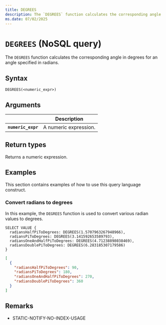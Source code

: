 ```yaml
---
title: DEGREES
description: The `DEGREES` function calculates the corresponding angle in degrees for an angle specified in radians.
ms.date: 07/02/2025
---
```


# `DEGREES` (NoSQL query)

The `DEGREES` function calculates the corresponding angle in degrees for an angle specified in radians.

## Syntax

```nosql
DEGREES(<numeric_expr>)
```

## Arguments

| | Description |
| --- | --- |
| **`numeric_expr`** | A numeric expression. |

## Return types

Returns a numeric expression.

## Examples

This section contains examples of how to use this query language construct.

### Convert radians to degrees

In this example, the `DEGREES` function is used to convert various radian values to degrees.

```nosql
SELECT VALUE {
  radiansHalfPiToDegrees: DEGREES(1.5707963267948966),
  radiansPiToDegrees: DEGREES(3.141592653589793),
  radiansOneAndHalfPiToDegrees: DEGREES(4.71238898038469),
  radiansDoublePiToDegrees: DEGREES(6.283185307179586)
}
```

```json
[
  {
    "radiansHalfPiToDegrees": 90,
    "radiansPiToDegrees": 180,
    "radiansOneAndHalfPiToDegrees": 270,
    "radiansDoublePiToDegrees": 360
  }
]
```

## Remarks

- STATIC-NOTIFY-NO-INDEX-USAGE
